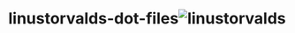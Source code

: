 # linustorvalds-dot-files![linustorvalds](https://user-images.githubusercontent.com/101960541/160301882-8edda5a0-cb18-4505-87a8-100fd78e4fce.png)
